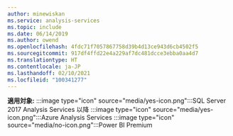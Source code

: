 ```yaml
---
author: minewiskan
ms.service: analysis-services
ms.topic: include
ms.date: 06/14/2019
ms.author: owend
ms.openlocfilehash: 4fdc71f7057867758d39b4d13ce943d6cb4502f5
ms.sourcegitcommit: 917df4ffd22e4a229af7dc481dcce3ebba0aa4d7
ms.translationtype: HT
ms.contentlocale: ja-JP
ms.lasthandoff: 02/10/2021
ms.locfileid: "100341277"
---
```

**適用対象:** :::image type="icon" source="media/yes-icon.png":::SQL Server 2017 Analysis Services 以降 :::image type="icon" source="media/yes-icon.png":::Azure Analysis Services :::image type="icon" source="media/no-icon.png":::Power BI Premium